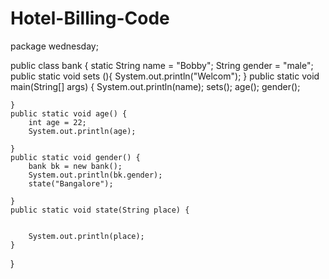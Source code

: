 # Hotel-Billing-Code
package wednesday;

public class  bank {
	static String name = "Bobby";
	String gender = "male";
public static void sets (){
	System.out.println("Welcom");
}
	public static void main(String[] args) {
		System.out.println(name);
		 sets();
		 age();
		 gender();
		
	}
	public static void age() {
		int age = 22; 
		System.out.println(age);
		
	}
	public static void gender() {
		bank bk = new bank();
		System.out.println(bk.gender);
		state("Bangalore");
		
	}
	public static void state(String place) {
		
		
		System.out.println(place);
	}

}
